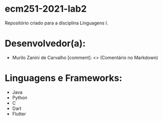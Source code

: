 # ecm251-2021-lab2
Repositório criado para a disciplina Linguagens I.

# Desenvolvedor(a):
- Murilo Zanini de Carvalho
[comment]: <> (Comentário no Markdown)
# Linguagens e Frameworks:
- Java
- Python
- C
- Dart
- Flutter